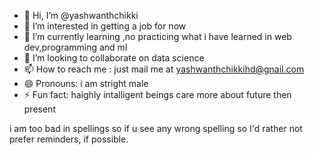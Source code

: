 - 👋 Hi, I’m @yashwanthchikki
- 👀 I’m interested in getting a job for now
- 🌱 I’m currently learning ,no practicing what i have learned in web dev,programming and ml
- 💞️ I’m looking to collaborate on data science
- 📫 How to reach me : just mail me at yashwanthchikkihd@gnail.com
- 😄 Pronouns: i am stright male
- ⚡ Fun fact: haighly intalligent beings care more about future then present

i am too bad in spellings so if u see any wrong spelling so I'd rather not prefer reminders, if possible.
